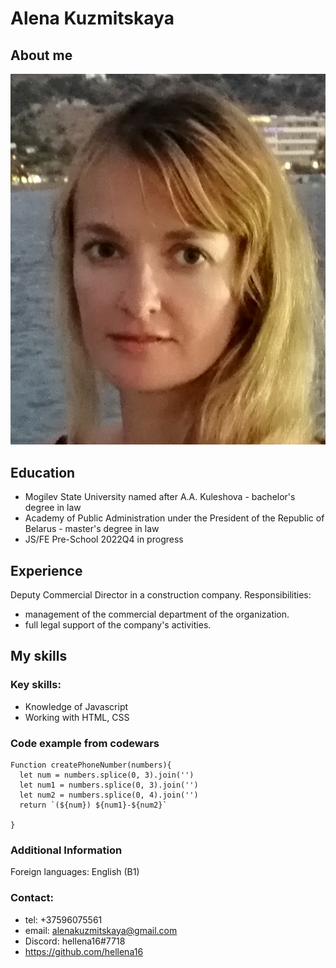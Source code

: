# Alena Kuzmitskaya
## About me
![this photo](/img/foto.jpg)

## Education
* Mogilev State University named after A.A. Kuleshova - bachelor's degree in law
* Academy of Public Administration under the President of the Republic of Belarus - master's degree in law
* JS/FE Pre-School 2022Q4 in progress

## Experience
Deputy Commercial Director in a construction company. 
Responsibilities:
- management of the commercial department of the organization.
- full legal support of the company's activities.

## My skills
### Key skills:
* Knowledge of Javascript
* Working with HTML, CSS

### Code example from codewars
```
Function createPhoneNumber(numbers){
  let num = numbers.splice(0, 3).join('')
  let num1 = numbers.splice(0, 3).join('')
  let num2 = numbers.splice(0, 4).join('')
  return `(${num}) ${num1}-${num2}`
  
}
```
### Additional Information
Foreign languages: English (B1)

### Contact:
* tel: +37596075561 
* email: alenakuzmitskaya@gmail.com
* Discord: hellena16#7718
* https://github.com/hellena16

